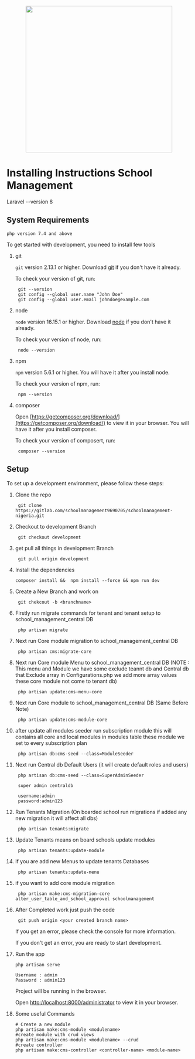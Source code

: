 <p align="center"><a href="https://laravel.com" target="_blank"><img src="https://raw.githubusercontent.com/laravel/art/master/logo-lockup/5%20SVG/2%20CMYK/1%20Full%20Color/laravel-logolockup-cmyk-red.svg" width="400"></a></p>

# Installing Instructions School Management

Laravel --version 8

## System Requirements

```shell
php version 7.4 and above
```

To get started with development, you need to install few tools

1. git

    `git` version 2.13.1 or higher. Download [git](https://git-scm.com/downloads) if you don't have it already.

    To check your version of git, run:

    ```shell
     git --version
     git config --global user.name "John Doe"
     git config --global user.email johndoe@example.com
    ```

2. node

    `node` version 16.15.1 or higher. Download [node](https://nodejs.org/en/download/) if you don't have it already.

    To check your version of node, run:

    ```shell
     node --version
    ```

3. npm

    `npm` version 5.6.1 or higher. You will have it after you install node.

    To check your version of npm, run:

    ```shell
     npm --version
    ```

4. composer

    Open [https://getcomposer.org/download/](https://getcomposer.org/download/) to view it in your browser. You will have it after you install composer.

    To check your version of composert, run:

    ```shell
     composer --version
    ```

## Setup

To set up a development environment, please follow these steps:

1. Clone the repo

    ```shell
     git clone https://gitlab.com/schoolmanagement9690705/schoolmanagement-nigeria.git
    ```

2. Checkout to development Branch

    ```shell
     git checkout development
    ```

3. get pull all things in development Branch

    ```shell
     git pull origin development
    ```

4. Install the dependencies

    ```shell
    composer install &&  npm install --force && npm run dev
    ```

5. Create a New Branch and work on

    ```shell
     git chekcout -b <branchname>

    ```

6. Firstly run migrate commands for tenant and tenant setup to school_management_central DB

    ```shell
     php artisan migrate

    ```

7. Next run Core module migration to school_management_central DB

    ```shell
     php artisan cms:migrate-core

    ```

8. Next run Core module Menu to school_management_central DB (NOTE : This menu and Module we have some exclude teannt db and Central db that Exclude array in Configurations.php we add more array values these core module not come to tenant db)

    ```shell
     php artisan update:cms-menu-core

    ```

9. Next run Core module to school_management_central DB (Same Before Note)

    ```shell
     php artisan update:cms-module-core

    ```

10. after update all modules seeder run subscription module this will contains all core and local modules in modules table these module we set to every subscription plan

    ```shell
     php artisan db:cms-seed --class=ModuleSeeder

    ```

11. Next run Central db Default Users (it will create default roles and users)

    ```shell
     php artisan db:cms-seed --class=SuperAdminSeeder

     super admin centraldb

     username:admin
     password:admin123

    ```

12. Run Tenants Migration (On boarded school run migrations if added any new migration it will affect all dbs)

    ```shell
     php artisan tenants:migrate

    ```

13. Update Tenants means on board schools update modules

    ```shell
     php artisan tenants:update-module

    ```

14. if you are add new Menus to update tenants Databases

    ```shell
     php artisan tenants:update-menu

    ```

15. if you want to add core module migration

    ```shell
     php artisan make:cms-migration-core alter_user_table_and_school_approvel schoolmanagement

    ```

16. After Completed work just push the code

    ```shell
     git push origin <your created branch name>

    ```

    If you get an error, please check the console for more information.

    If you don't get an error, you are ready to start development.

17. Run the app

    ```shell
    php artisan serve

    Username : admin
    Password : admin123
    ```

    Project will be running in the browser.

    Open [http://localhost:8000/administrator](http://localhost:8000/administrator) to view it in your browser.

18. Some useful Commands

    ```shell
    # Create a new module
    php artisan make:cms-module <modulename>
    #create module with crud views
    php artisan make:cms-module <modulename> --crud
    #create controller
    php artisan make:cms-controller <controller-name> <module-name>

    ```
